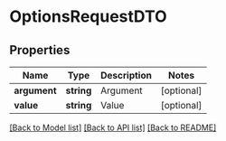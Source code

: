 # OptionsRequestDTO

## Properties
Name | Type | Description | Notes
------------ | ------------- | ------------- | -------------
**argument** | **string** | Argument | [optional] 
**value** | **string** | Value | [optional] 

[[Back to Model list]](../README.md#documentation-for-models) [[Back to API list]](../README.md#documentation-for-api-endpoints) [[Back to README]](../README.md)


